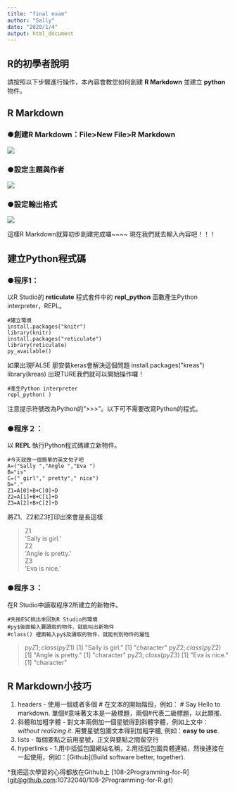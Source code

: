 ```yaml
---
title: "final exam"
author: "Sally"
date: "2020/1/4"
output: html_document
---
```



## **R的初學者說明** 
請按照以下步驟進行操作，本內容會教您如何創建 **R Markdown** 並建立 **python** 物件。



## **R Markdown**
### ●創建R Markdown：File>New File>R Markdown
![](https://i.imgur.com/6oYxMkN.png)
### ●設定主題與作者
![](https://i.imgur.com/UXBCkv2.png)
### ●設定輸出格式
![](https://i.imgur.com/6usfx8a.png)

這樣R Markdown就算初步創建完成囉~~~~
現在我們就去輸入內容吧！！！


## **建立Python程式碼** 

### ●程序1：
以R Studio的 **reticulate** 程式套件中的 **repl_python** 函數產生Python interpreter，REPL。



```{r}　
#建立環境
install.packages("knitr")
library(knitr)
install.packages("reticulate")
library(reticulate)
py_available()
```


如果出現FALSE 那安裝keras會解決這個問題
install.packages("kreas")
library(kreas)
出現TURE我們就可以開始操作囉！




```{r}
#產生Python interpreter
repl_python( )
```


注意提示符號改為Python的”>>>”。以下可不需要改寫Python的程式。


### ●程序２：
以 **REPL** 執行Python程式碼建立新物件。

```{python}
#今天就做一個簡單的英文句子吧
A=("Sally ","Angle ","Eva ")
B="is"
C=(" girl"," pretty"," nice")
D="."
Z1=A[0]+B+C[0]+D
Z2=A[1]+B+C[1]+D
Z3=A[2]+B+C[2]+D
```
將Z1、Z2和Z3打印出來會是長這樣
>Z1<br />
'Sally is girl.'<br />
> Z2<br />
'Angle is pretty.'<br />
>Z3<br />
'Eva is nice.'

### ●程序３：
在R Studio中讀取程序2所建立的新物件。

```{r}
#先按ESC挑出來回到R Studio的環境
#py$後面輸入要讀取的物件，就能叫出新物件
#class() 裡面輸入py$及讀取的物件，就能判別物件的屬性
```


> py$Z1;class(py$Z1)
[1] "Sally is girl."
[1] "character"
> py$Z2;class(py$Z2)
[1] "Angle is pretty."
[1] "character"
> py$Z3;class(py$Z3)
[1] "Eva is nice."
[1] "character"


## **R Markdown小技巧** 
1. headers - 使用一個或者多個 # 在文本的開始階段，例如： # Say Hello to markdown. 單個#意味著文本是一級標題，兩個#代表二級標題，以此類推.
2. 斜體和加粗字體 - 對文本兩側加一個星號得到斜體字體，例如上文中：*without realizing it*. 用雙星號包圍文本得到加粗字體, 例如：**easy to use**.
3. lists - 每個要點之前用星號，正文與要點之間留空行
4. hyperlinks - 1.用中括弧包圍網站名稱，2.用括弧包圍具體連結，然後連接在一起使用，例如：[Github](Build software better, together).

*我把這次學習的心得都放在Github上  [108-2Programming-for-R] (git@github.com:10732040/108-2Programming-for-R.git)
